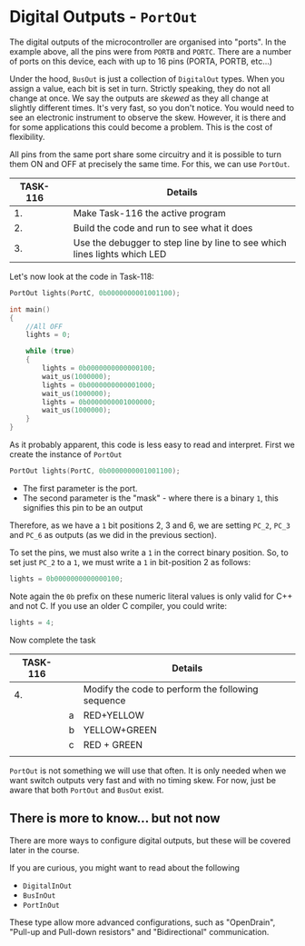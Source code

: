 # Digital Outputs - `PortOut`

The digital outputs of the microcontroller are organised into "ports". In the example above, all the pins were from `PORTB` and `PORTC`. There are a number of ports on this device, each with up to 16 pins (PORTA, PORTB, etc...)

Under the hood, `BusOut` is just a collection of `DigitalOut` types. When you assign a value, each bit is set in turn. Strictly speaking, they do not all change at once. We say the outputs are _skewed_ as they all change at slightly different times. It's very fast, so you don't notice. You would need to see an electronic instrument to observe the skew. However, it is there and for some applications this could become a problem. This is the cost of flexibility.

All pins from the same port share some circuitry and it is possible to  turn them ON and OFF at precisely the same time. For this, we can use `PortOut`.

| TASK-116 | | Details |
| --- | --- | --- |
| 1. | |Make Task-116 the active program |
| 2. | |Build the code and run to see what it does |
| 3. | |Use the debugger to step line by line to see which lines lights which LED |

Let's now look at the code in Task-118:

```C++
PortOut lights(PortC, 0b0000000001001100);

int main()
{
    //All OFF
    lights = 0;

    while (true)
    {
        lights = 0b0000000000000100;
        wait_us(1000000);
        lights = 0b0000000000001000;
        wait_us(1000000);
        lights = 0b0000000001000000;
        wait_us(1000000);                
    }
}
```

As it probably apparent, this code is less easy to read and interpret. First we create the instance of `PortOut`

```C++
PortOut lights(PortC, 0b0000000001001100);
```

* The first parameter is the port. 
* The second parameter is the "mask" - where there is a binary `1`, this signifies this pin to be an output

Therefore, as we have a `1` bit positions 2, 3 and 6, we are setting `PC_2`, `PC_3` and `PC_6` as outputs (as we did in the previous section).

To set the pins, we must also write a `1` in the correct binary position. So, to set just `PC_2` to a `1`, we must write a `1` in bit-position 2 as follows:

```C++
lights = 0b0000000000000100;
```

Note again the `0b` prefix on these numeric literal values is only valid for C++ and not C. If you use an older C compiler, you could write:

```C++
lights = 4;
```

Now complete the task

| TASK-116 | | Details |
| --- | --- | --- |
| 4. | | Modify the code to perform the following sequence |
|  | a | RED+YELLOW |
|  | b | YELLOW+GREEN |
|  | c | RED + GREEN |
| | | |


`PortOut` is not something we will use that often. It is only needed when we want switch outputs very fast and with no timing skew. For now, just be aware that both `PortOut` and `BusOut` exist.

## There is more to know... but not now
There are more ways to configure digital outputs, but these will be covered later in the course.

If you are curious, you might want to read about the following

* `DigitalInOut`
* `BusInOut`
* `PortInOut`

These type allow more advanced configurations, such as "OpenDrain", "Pull-up and Pull-down resistors" and "Bidirectional" communication.